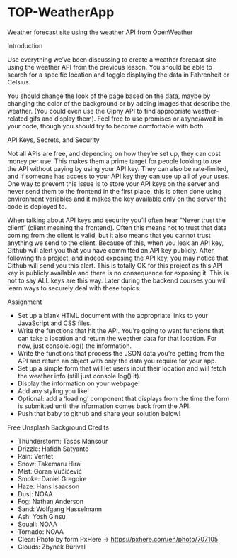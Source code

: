 # TOP-WeatherApp
Weather forecast site using the weather API from OpenWeather

Introduction

Use everything we’ve been discussing to create a weather forecast site using the weather API from the previous lesson. You should be able to search for a specific location and toggle displaying the data in Fahrenheit or Celsius.

You should change the look of the page based on the data, maybe by changing the color of the background or by adding images that describe the weather. (You could even use the Giphy API to find appropriate weather-related gifs and display them). Feel free to use promises or async/await in your code, though you should try to become comfortable with both.

API Keys, Secrets, and Security

Not all APIs are free, and depending on how they’re set up, they can cost money per use. This makes them a prime target for people looking to use the API without paying by using your API key. They can also be rate-limited, and if someone has access to your API key they can use up all of your uses. One way to prevent this issue is to store your API keys on the server and never send them to the frontend in the first place, this is often done using environment variables and it makes the key available only on the server the code is deployed to.

When talking about API keys and security you’ll often hear “Never trust the client” (client meaning the frontend). Often this means not to trust that data coming from the client is valid, but it also means that you cannot trust anything we send to the client. Because of this, when you leak an API key, Github will alert you that you have committed an API key publicly. After following this project, and indeed exposing the API key, you may notice that Github will send you this alert. This is totally OK for this project as this API key is publicly available and there is no consequence for exposing it. This is not to say ALL keys are this way. Later during the backend courses you will learn ways to securely deal with these topics.

Assignment

- Set up a blank HTML document with the appropriate links to your JavaScript and CSS files.
- Write the functions that hit the API. You’re going to want functions that can take a location and return the weather data for that location. For now, just console.log() the information.
- Write the functions that process the JSON data you’re getting from the API and return an object with only the data you require for your app.
- Set up a simple form that will let users input their location and will fetch the weather info (still just console.log() it).
- Display the information on your webpage!
- Add any styling you like!
- Optional: add a ‘loading’ component that displays from the time the form is submitted until the information comes back from the API.
- Push that baby to github and share your solution below!

Free Unsplash Background Credits

- Thunderstorm: Tasos Mansour
- Drizzle: Hafidh Satyanto
- Rain: Veritet
- Snow: Takemaru Hirai
- Mist: Goran Vučićević
- Smoke: Daniel Gregoire
- Haze: Hans Isaacson
- Dust: NOAA
- Fog: Nathan Anderson
- Sand: Wolfgang Hasselmann
- Ash: Yosh Ginsu
- Squall: NOAA
- Tornado: NOAA
- Clear: Photo by form PxHere -> https://pxhere.com/en/photo/707105
- Clouds: Zbynek Burival
